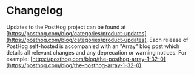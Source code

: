 # Changelog

Updates to the PostHog project can be found at [https://posthog.com/blog/categories/product-updates](https://posthog.com/blog/categories/product-updates). Each release of PostHog self-hosted is accompanied with an "Array" blog post which details all relevant changes and any deprecation or warning notices. For example: [https://posthog.com/blog/the-posthog-array-1-32-0](https://posthog.com/blog/the-posthog-array-1-32-0).
